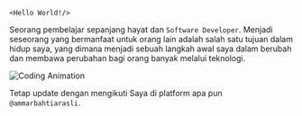  ```
 <Hello World!/>
```

Seorang pembelajar sepanjang hayat dan `Software Developer`.
Menjadi seseorang yang bermanfaat untuk orang lain adalah salah satu tujuan dalam hidup saya, yang dimana menjadi sebuah langkah awal saya dalam berubah dan membawa perubahan bagi orang banyak melalui teknologi.

<img alt="Coding Animation" src="https://raw.githubusercontent.com/gist/patevs/b007a0e98fb216438d4cbf559fac4166/raw/88f20c9d749d756be63f22b09f3c4ac570bc5101/programming.gif">

Tetap update dengan mengikuti Saya di platform apa pun `@ammarbahtiarasli`.
